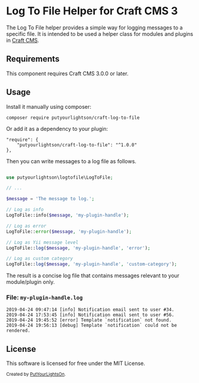 # Log To File Helper for Craft CMS 3

The Log To File helper provides a simple way for logging messages to a specific file. It is intended to be used a helper class for modules and plugins in [Craft CMS](https://craftcms.com/).

## Requirements

This component requires Craft CMS 3.0.0 or later.

## Usage

Install it manually using composer:

```
composer require putyourlightson/craft-log-to-file
```

Or add it as a dependency to your plugin:

```
"require": {
    "putyourlightson/craft-log-to-file": "^1.0.0"
},
```
Then you can write messages to a log file as follows.

```php

use putyourlightson\logtofile\LogToFile;

// ...

$message = 'The message to log.';

// Log as info
LogToFile::info($message, 'my-plugin-handle');

// Log as error
LogToFile::error($message, 'my-plugin-handle');

// Log as Yii message level
LogToFile::log($message, 'my-plugin-handle', 'error');

// Log as custom category
LogToFile::log($message, 'my-plugin-handle', 'custom-category');
```

The result is a concise log file that contains messages relevant to your module/plugin only.

### File: `my-plugin-handle.log`

```
2019-04-24 09:47:14 [info] Notification email sent to user #34.
2019-04-24 17:53:45 [info] Notification email sent to user #56.
2019-04-24 19:45:52 [error] Template `notification` not found.
2019-04-24 19:56:13 [debug] Template `notification` could not be rendered.
```

## License

This software is licensed for free under the MIT License.

<small>Created by [PutYourLightsOn](https://putyourlightson.com/).</small>
